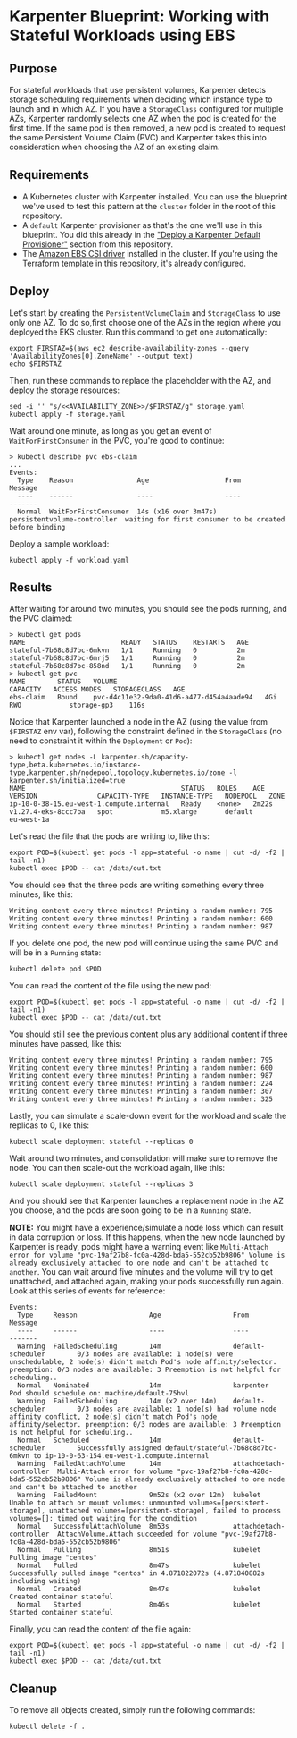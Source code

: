 # Karpenter Blueprint: Working with Stateful Workloads using EBS

## Purpose
For stateful workloads that use persistent volumes, Karpenter detects storage scheduling requirements when deciding which instance type to launch and in which AZ. If you have a `StorageClass` configured for multiple AZs, Karpenter randomly selects one AZ when the pod is created for the first time. If the same pod is then removed, a new pod is created to request the same Persistent Volume Claim (PVC) and Karpenter takes this into consideration when choosing the AZ of an existing claim.

## Requirements

* A Kubernetes cluster with Karpenter installed. You can use the blueprint we've used to test this pattern at the `cluster` folder in the root of this repository.
* A `default` Karpenter provisioner as that's the one we'll use in this blueprint. You did this already in the ["Deploy a Karpenter Default Provisioner"](../../README.md) section from this repository.
* The [Amazon EBS CSI driver](https://docs.aws.amazon.com/eks/latest/userguide/managing-ebs-csi.html) installed in the cluster. If you're using the Terraform template in this repository, it's already configured.

## Deploy
Let's start by creating the `PersistentVolumeClaim` and `StorageClass` to use only one AZ. To do so,first choose one of the AZs in the region where you deployed the EKS cluster. Run this command to get one automatically:

```
export FIRSTAZ=$(aws ec2 describe-availability-zones --query 'AvailabilityZones[0].ZoneName' --output text)
echo $FIRSTAZ
```

Then, run these commands to replace the placeholder with the AZ, and deploy the storage resources:

```
sed -i '' "s/<<AVAILABILITY_ZONE>>/$FIRSTAZ/g" storage.yaml
kubectl apply -f storage.yaml
```

Wait around one minute, as long as you get an event of `WaitForFirstConsumer` in the PVC, you're good to continue:

```
> kubectl describe pvc ebs-claim
...
Events:
  Type    Reason                Age                   From                         Message
  ----    ------                ----                  ----                         -------
  Normal  WaitForFirstConsumer  14s (x16 over 3m47s)  persistentvolume-controller  waiting for first consumer to be created before binding
```

Deploy a sample workload:

```
kubectl apply -f workload.yaml
```

## Results
After waiting for around two minutes, you should see the pods running, and the PVC claimed:

```
> kubectl get pods
NAME                        READY   STATUS    RESTARTS   AGE
stateful-7b68c8d7bc-6mkvn   1/1     Running   0          2m
stateful-7b68c8d7bc-6mrj5   1/1     Running   0          2m
stateful-7b68c8d7bc-858nd   1/1     Running   0          2m
> kubectl get pvc
NAME        STATUS   VOLUME                                     CAPACITY   ACCESS MODES   STORAGECLASS   AGE
ebs-claim   Bound    pvc-d4c11e32-9da0-41d6-a477-d454a4aade94   4Gi        RWO            storage-gp3    116s
```

Notice that Karpenter launched a node in the AZ (using the value from `$FIRSTAZ` env var), following the constraint defined in the `StorageClass` (no need to constraint it within the `Deployment` or `Pod`):

```
> kubectl get nodes -L karpenter.sh/capacity-type,beta.kubernetes.io/instance-type,karpenter.sh/nodepool,topology.kubernetes.io/zone -l karpenter.sh/initialized=true
NAME                                       STATUS   ROLES    AGE     VERSION               CAPACITY-TYPE   INSTANCE-TYPE   NODEPOOL   ZONE
ip-10-0-38-15.eu-west-1.compute.internal   Ready    <none>   2m22s   v1.27.4-eks-8ccc7ba   spot            m5.xlarge       default            eu-west-1a
```

Let's read the file that the pods are writing to, like this:

```
export POD=$(kubectl get pods -l app=stateful -o name | cut -d/ -f2 | tail -n1)
kubectl exec $POD -- cat /data/out.txt
```

You should see that the three pods are writing something every three minutes, like this:

```
Writing content every three minutes! Printing a random number: 795
Writing content every three minutes! Printing a random number: 600
Writing content every three minutes! Printing a random number: 987
```

If you delete one pod, the new pod will continue using the same PVC and will be in a `Running` state:

```
kubectl delete pod $POD
```

You can read the content of the file using the new pod:

```
export POD=$(kubectl get pods -l app=stateful -o name | cut -d/ -f2 | tail -n1)
kubectl exec $POD -- cat /data/out.txt
```

You should still see the previous content plus any additional content if three minutes have passed, like this:

```
Writing content every three minutes! Printing a random number: 795
Writing content every three minutes! Printing a random number: 600
Writing content every three minutes! Printing a random number: 987
Writing content every three minutes! Printing a random number: 224
Writing content every three minutes! Printing a random number: 307
Writing content every three minutes! Printing a random number: 325
```

Lastly, you can simulate a scale-down event for the workload and scale the replicas to 0, like this:

```
kubectl scale deployment stateful --replicas 0
```

Wait around two minutes, and consolidation will make sure to remove the node. You can then scale-out the workload again, like this:

```
kubectl scale deployment stateful --replicas 3
```

And you should see that Karpenter launches a replacement node in the AZ you choose, and the pods are soon going to be in a `Running` state.

**NOTE:** You might have a experience/simulate a node loss which can result in data corruption or loss. If this happens, when the new node launched by Karpenter is ready, pods might have a warning event like `Multi-Attach error for volume "pvc-19af27b8-fc0a-428d-bda5-552cb52b9806" Volume is already exclusively attached to one node and can't be attached to another`. You can wait around five minutes and the volume will try to get unattached, and attached again, making your pods successfully run again. Look at this series of events for reference:

```
Events:
  Type     Reason                  Age                  From                     Message
  ----     ------                  ----                 ----                     -------
  Warning  FailedScheduling        14m                  default-scheduler        0/3 nodes are available: 1 node(s) were unschedulable, 2 node(s) didn't match Pod's node affinity/selector. preemption: 0/3 nodes are available: 3 Preemption is not helpful for scheduling..
  Normal   Nominated               14m                  karpenter                Pod should schedule on: machine/default-75hvl
  Warning  FailedScheduling        14m (x2 over 14m)    default-scheduler        0/3 nodes are available: 1 node(s) had volume node affinity conflict, 2 node(s) didn't match Pod's node affinity/selector. preemption: 0/3 nodes are available: 3 Preemption is not helpful for scheduling..
  Normal   Scheduled               14m                  default-scheduler        Successfully assigned default/stateful-7b68c8d7bc-6mkvn to ip-10-0-63-154.eu-west-1.compute.internal
  Warning  FailedAttachVolume      14m                  attachdetach-controller  Multi-Attach error for volume "pvc-19af27b8-fc0a-428d-bda5-552cb52b9806" Volume is already exclusively attached to one node and can't be attached to another
  Warning  FailedMount             9m52s (x2 over 12m)  kubelet                  Unable to attach or mount volumes: unmounted volumes=[persistent-storage], unattached volumes=[persistent-storage], failed to process volumes=[]: timed out waiting for the condition
  Normal   SuccessfulAttachVolume  8m53s                attachdetach-controller  AttachVolume.Attach succeeded for volume "pvc-19af27b8-fc0a-428d-bda5-552cb52b9806"
  Normal   Pulling                 8m51s                kubelet                  Pulling image "centos"
  Normal   Pulled                  8m47s                kubelet                  Successfully pulled image "centos" in 4.871822072s (4.871840882s including waiting)
  Normal   Created                 8m47s                kubelet                  Created container stateful
  Normal   Started                 8m46s                kubelet                  Started container stateful
```

Finally, you can read the content of the file again:

```
export POD=$(kubectl get pods -l app=stateful -o name | cut -d/ -f2 | tail -n1)
kubectl exec $POD -- cat /data/out.txt
```

## Cleanup
To remove all objects created, simply run the following commands:

```
kubectl delete -f .
```